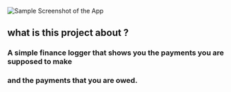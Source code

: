 ![Sample Screenshot of the App]("./public/image/screenshot.png")

## what is this project about ?

### A simple finance logger that shows you the payments you are supposed to make

### and the payments that you are owed.
